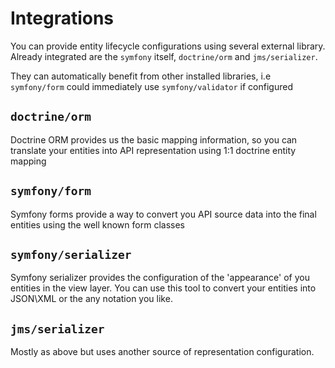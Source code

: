 # Integrations

You can provide entity lifecycle configurations using several external 
library. Already integrated are the `symfony` itself, `doctrine/orm` and `jms/serializer`.

They can automatically benefit from other installed libraries, i.e `symfony/form` could
immediately use `symfony/validator` if configured

## `doctrine/orm`

Doctrine ORM provides us the basic mapping information, so you can translate
your entities into API representation using 1:1 doctrine entity mapping 

## `symfony/form`

Symfony forms provide a way to convert you API source data into the final 
entities using the well known form classes

## `symfony/serializer`

Symfony serializer provides the configuration of the 'appearance' of you entities
in the view layer. You can use this tool to convert your entities into JSON\XML or
the any notation you like.

## `jms/serializer`

Mostly as above but uses another source of representation configuration.

